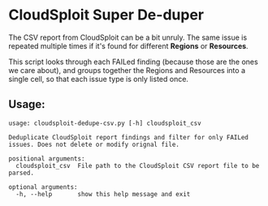 
# CloudSploit Super De-duper
The CSV report from CloudSploit can be a bit unruly. The same issue is repeated multiple times if it's found for different **Regions** or **Resources**.

This script looks through each FAILed finding (because those are the ones we care about), and groups together the Regions and Resources into a single cell, so that each issue type is only listed once.

## Usage:

```
usage: cloudsploit-dedupe-csv.py [-h] cloudsploit_csv

Deduplicate CloudSploit report findings and filter for only FAILed issues. Does not delete or modify orignal file.

positional arguments:
  cloudsploit_csv  File path to the CloudSploit CSV report file to be parsed.

optional arguments:
  -h, --help       show this help message and exit
```